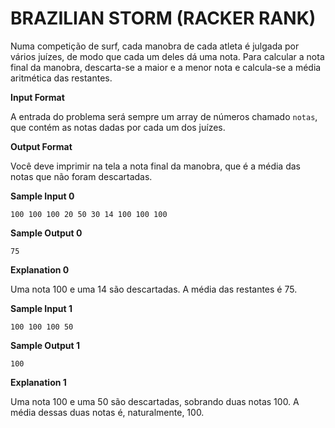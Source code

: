 # BRAZILIAN STORM (RACKER RANK)

Numa competição de surf, cada manobra de cada atleta é julgada por vários juízes, de modo que cada um deles dá uma nota. Para calcular a nota final da manobra, descarta-se a maior e a menor nota e calcula-se a média aritmética das restantes.

**Input Format**

A entrada do problema será sempre um array de números chamado `notas`, que contém as notas dadas por cada um dos juízes.

**Output Format**

Você deve imprimir na tela a nota final da manobra, que é a média das notas que não foram descartadas.

**Sample Input 0**

`100 100 100 20 50 30 14 100 100 100`

**Sample Output 0**

`75`

**Explanation 0**

Uma nota 100 e uma 14 são descartadas. A média das restantes é 75.

**Sample Input 1**

`100 100 100 50`

**Sample Output 1**

`100`

**Explanation 1**

Uma nota 100 e uma 50 são descartadas, sobrando duas notas 100. A média dessas duas notas é, naturalmente, 100.
